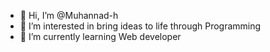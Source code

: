 - 👋 Hi, I’m @Muhannad-h
- 👀 I’m interested in bring ideas to life through Programming
- 🌱 I’m currently learning Web developer


<!---
Muhannad-h/Muhannad-h is a ✨ special ✨ repository because its `README.md` (this file) appears on your GitHub profile.
You can click the Preview link to take a look at your changes.
--->
